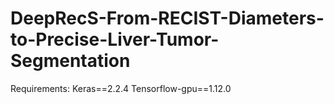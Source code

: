# DeepRecS-From-RECIST-Diameters-to-Precise-Liver-Tumor-Segmentation
Requirements: Keras==2.2.4
              Tensorflow-gpu==1.12.0
